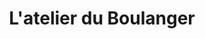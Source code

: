 ---
title: "L'atelier du Boulanger"
url: /dijon/latelier-du-boulanger-avenue-victor-hugo/
shop: boulangerie
---